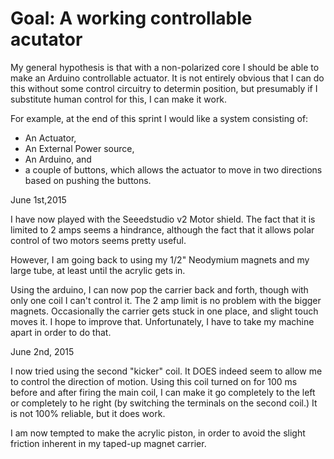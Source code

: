 # Goal: A working controllable acutator

My general hypothesis is that with a non-polarized core I should be able to make an Arduino controllable actuator.
It is not entirely obvious that I can do this without some control circuitry to determin position, but presumably if
I substitute human control for this, I can make it work.

For example, at the end of this sprint I would like a system consisting of:
* An Actuator,
* An External Power source,
* An Arduino, and
* a couple of buttons,
which allows the actuator to move in two directions based on pushing the buttons.

June 1st,2015

I have now played with the Seeedstudio v2 Motor shield.  The fact that it is limited to 2 amps seems a hindrance, 
although the fact that it allows polar control of two motors seems pretty useful.

However, I am going back to using my 1/2" Neodymium magnets and my large tube, at least until the acrylic gets in.

Using the arduino, I can now pop the carrier back and forth, though with only one coil I can't control it.  The 2 amp limit is no problem with the bigger magnets.  Occasionally the carrier gets stuck in one place, and slight touch moves it.  I hope to improve that.  Unfortunately, I have to take my machine apart in order to do that.

June 2nd, 2015

I now tried using the second "kicker" coil.  It DOES indeed seem to allow me to control the direction of motion.  Using this coil turned on for 100 ms before and after firing the main coil, I can make it go completely to the left or completely to he right (by switching the terminals on the second coil.)  It is not 100% reliable, but it does work. 

I am now tempted to make the acrylic piston, in order to avoid the slight friction inherent in my taped-up magnet carrier.

